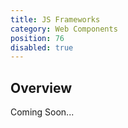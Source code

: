 ```yaml
---
title: JS Frameworks
category: Web Components
position: 76
disabled: true
---
```


## Overview

<alert>

Coming Soon...

</alert>
